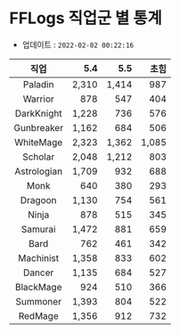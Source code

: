 # FFLogs 직업군 별 통계

- 업데이트 : `2022-02-02 00:22:16`

|직업|5.4|5.5|초힘|
|:-:|-:|-:|-:|
|Paladin|2,310|1,414|987|
|Warrior|878|547|404|
|DarkKnight|1,228|736|576|
|Gunbreaker|1,162|684|506|
|WhiteMage|2,323|1,362|1,085|
|Scholar|2,048|1,212|803|
|Astrologian|1,709|932|688|
|Monk|640|380|293|
|Dragoon|1,130|754|561|
|Ninja|878|515|345|
|Samurai|1,472|881|659|
|Bard|762|461|342|
|Machinist|1,358|833|602|
|Dancer|1,135|684|527|
|BlackMage|924|510|366|
|Summoner|1,393|804|522|
|RedMage|1,356|912|732|
